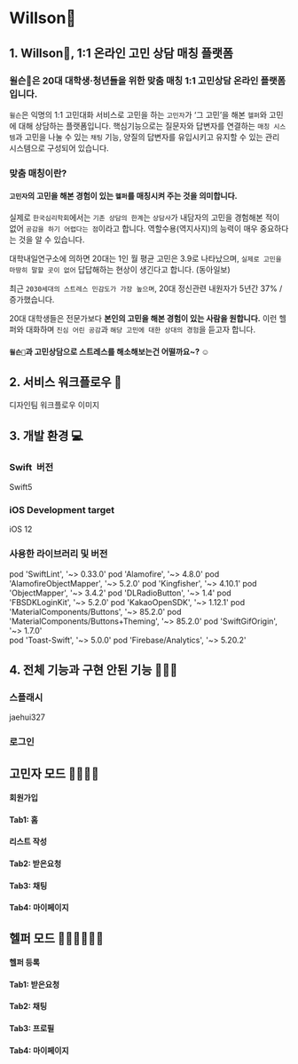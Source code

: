 # Willson🐻

## 1. Willson🐻, 1:1 온라인 고민 상담 매칭 플랫폼

### 윌슨🐻은 20대 대학생·청년들을 위한 맞춤 매칭 1:1 고민상담 온라인 플랫폼입니다.

`윌슨`은 익명의 1:1 고민대화 서비스로 고민을 하는 `고민자`가 ‘그 고민’을 해본 `헬퍼`와 고민에 대해 상담하는 플랫폼입니다. 핵심기능으로는 질문자와 답변자를 연결하는 `매칭 시스템`과 고민을 나눌 수 있는 `채팅` 기능, 양질의 답변자를 유입시키고 유지할 수 있는 관리 시스템으로 구성되어 있습니다.

### 맞춤 매칭이란?
#### `고민자`의 고민을 해본 경험이 있는 `헬퍼`를 매칭시켜 주는 것을 의미합니다. 



실제로 `한국심리학회`에서는 `기존 상담의 한계`는 `상담사`가 내담자의 고민을 경험해본 적이 없어 `공감을 하기 어렵다는 점`이라고 합니다. 역할수용(역지사지)의 능력이 매우 중요하다는 것을 알 수 있습니다. 

대학내일연구소에 의하면 20대는 1인 월 평균 고민은 3.9로 나타났으며, `실제로 고민을 마땅히 말할 곳이 없어` 답답해하는 현상이 생긴다고 합니다. (동아일보) 

최근 `2030세대의 스트레스 민감도가 가장 높으며`, 20대 정신관련 내원자가 5년간 37% /증가했습니다.



20대 대학생들은 전문가보다 **본인의 고민을 해본 경험이 있는 사람을 원합니다.** 이런 헬퍼와 대화하며 `진심 어린 공감`과 `해당 고민에 대한 상대의 경험`을 듣고자 합니다. 



#### `윌슨🐻`과 고민상담으로 스트레스를 해소해보는건 어떨까요~? ☺️



## 2. 서비스 워크플로우 👀
디자인팀 워크플로우 이미지
![]()

## 3. 개발 환경 💻
### Swift 버전
Swift5

### iOS Development target
iOS 12

### 사용한 라이브러리 및 버전
  pod 'SwiftLint', '~> 0.33.0'
  pod 'Alamofire', '~> 4.8.0'
  pod 'AlamofireObjectMapper', '~> 5.2.0'
  pod 'Kingfisher', '~> 4.10.1'
  pod 'ObjectMapper', '~> 3.4.2'
  pod 'DLRadioButton', '~> 1.4'
  pod 'FBSDKLoginKit', '~> 5.2.0'
  pod 'KakaoOpenSDK', '~> 1.12.1'
  pod 'MaterialComponents/Buttons', '~> 85.2.0'
  pod 'MaterialComponents/Buttons+Theming', '~> 85.2.0'
  pod 'SwiftGifOrigin', '~> 1.7.0'  
  pod 'Toast-Swift', '~> 5.0.0'
  pod 'Firebase/Analytics', '~> 5.20.2'

## 4. 전체 기능과 구현 안된 기능 👩🏻‍💻
### 스플래시
jaehui327

### 로그인


## 고민자 모드 👩🏻👨🏻
#### 회원가입


#### Tab1: 홈


#### 리스트 작성


#### Tab2: 받은요청


#### Tab3: 채팅


#### Tab4: 마이페이지


## 헬퍼 모드 🕵🏻‍♀️🕵🏻‍♂️
#### 헬퍼 등록


#### Tab1: 받은요청


#### Tab2: 채팅


#### Tab3: 프로필


#### Tab4: 마이페이지
